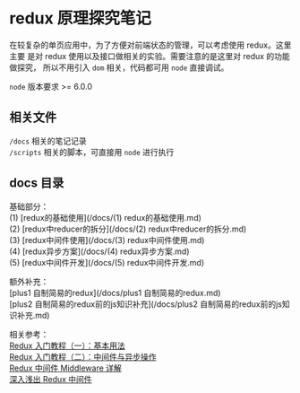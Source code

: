 # redux 原理探究笔记  

在较复杂的单页应用中，为了方便对前端状态的管理，可以考虑使用 redux。这里主要
是对 redux 使用以及接口做相关的实验。需要注意的是这里对 redux 的功能做探究，
所以不用引入 `dom` 相关，代码都可用 `node` 直接调试。  

`node` 版本要求 >= 6.0.0

## 相关文件
`/docs` 相关的笔记记录  
`/scripts` 相关的脚本，可直接用 `node` 进行执行  

## docs 目录
基础部分：  
(1) [redux的基础使用](/docs/(1) redux的基础使用.md)  
(2) [redux中reducer的拆分](/docs/(2) redux中reducer的拆分.md)  
(3) [redux中间件使用](/docs/(3) redux中间件使用.md)  
(4) [redux异步方案](/docs/(4) redux异步方案.md)  
(5) [redux中间件开发](/docs/(5) redux中间件开发.md)  

额外补充：  
[plus1 自制简易的redux](/docs/plus1 自制简易的redux.md)  
[plus2 自制简易的redux前的js知识补充](/docs/plus2 自制简易的redux前的js知识补充.md)  

相关参考：  
[Redux 入门教程（一）：基本用法](http://www.ruanyifeng.com/blog/2016/09/redux_tutorial_part_one_basic_usages.html)  
[Redux 入门教程（二）：中间件与异步操作](http://www.ruanyifeng.com/blog/2016/09/redux_tutorial_part_two_async_operations.html)  
[Redux 中间件 Middleware 详解](https://juejin.im/entry/575ce0225bbb50006372884e)  
[深入浅出 Redux 中间件](https://toutiao.io/posts/io5vu/preview)  